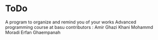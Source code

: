# ToDo
A program to organize and remind you of your works
Advanced programming course at basu 
contributors :
Amir Ghazi Khani
Mohammd Moradi
Erfan Ghaempanah
